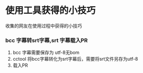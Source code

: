 # 使用工具获得的小技巧
收集的网友在使用过程中获得的小技巧

### bcc 字幕转srt字幕,srt 字幕载入PR
1. bcc 字幕需要保存为 utf-8无bom
2. cctool 将bcc字幕转化为srt字幕后，需要将srt文件另存为utf-8
3. 载入PR 
